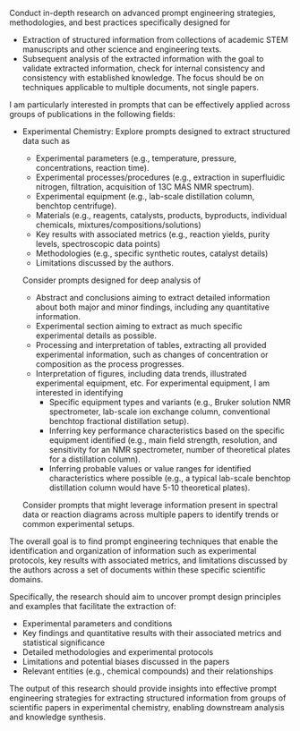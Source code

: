 
 Conduct in-depth research on advanced prompt engineering strategies, methodologies, and best practices specifically designed for
 - Extraction of structured information from collections of academic STEM manuscripts and other science and engineering texts.
 - Subsequent analysis of the extracted information with the goal to validate extracted information, check for internal consistency and consistency with established knowledge.
 The focus should be on techniques applicable to multiple documents, not single papers.

 I am particularly interested in prompts that can be effectively applied across groups of publications in the following fields:

 - Experimental Chemistry:
    Explore prompts designed to extract structured data such as
     - Experimental parameters (e.g., temperature, pressure, concentrations, reaction time).
     - Experimental processes/procedures (e.g., extraction in superfluidic nitrogen, filtration, acquisition of 13C MAS NMR spectrum).
     - Experimental equipment (e.g., lab-scale distillation column, benchtop centrifuge).
     - Materials (e.g., reagents, catalysts, products, byproducts, individual chemicals, mixtures/compositions/solutions)
     - Key results with associated metrics (e.g., reaction yields, purity levels, spectroscopic data points)
     - Methodologies (e.g., specific synthetic routes, catalyst details)
     - Limitations discussed by the authors.
    
    Consider prompts designed for deep analysis of
    - Abstract and conclusions aiming to extract detailed information about both major and minor findings, including any quantitative information.
    - Experimental section aiming to extract as much specific experimental details as possible.
    - Processing and interpretation of tables, extracting all provided experimental information, such as changes of concentration or composition as the process progresses.
    - Interpretation of figures, including data trends, illustrated experimental equipment, etc. For experimental equipment, I am interested in identifying
        - Specific equipment types and variants (e.g., Bruker solution NMR spectrometer, lab-scale ion exchange column, conventional benchtop fractional distillation setup).
        - Inferring key performance characteristics based on the specific equipment identified (e.g., main field strength, resolution, and sensitivity for an NMR spectrometer, number of theoretical plates for a distillation column).  
        - Inferring probable values or value ranges for identified characteristics where possible (e.g., a typical lab-scale benchtop distillation column would have 5-10 theoretical plates).
    
    Consider prompts that might leverage information present in spectral data or reaction diagrams across multiple papers to identify trends or common experimental setups.


 The overall goal is to find prompt engineering techniques that enable the identification and organization of information such as experimental protocols, key results with associated metrics, and limitations discussed by the authors across a set of documents within these specific scientific domains.

 Specifically, the research should aim to uncover prompt design principles and examples that facilitate the extraction of:

 - Experimental parameters and conditions
 - Key findings and quantitative results with their associated metrics and statistical significance
 - Detailed methodologies and experimental protocols
 - Limitations and potential biases discussed in the papers
 - Relevant entities (e.g., chemical compounds) and their relationships

 The output of this research should provide insights into effective prompt engineering strategies for extracting structured information from groups of scientific papers in experimental chemistry, enabling downstream analysis and knowledge synthesis.

